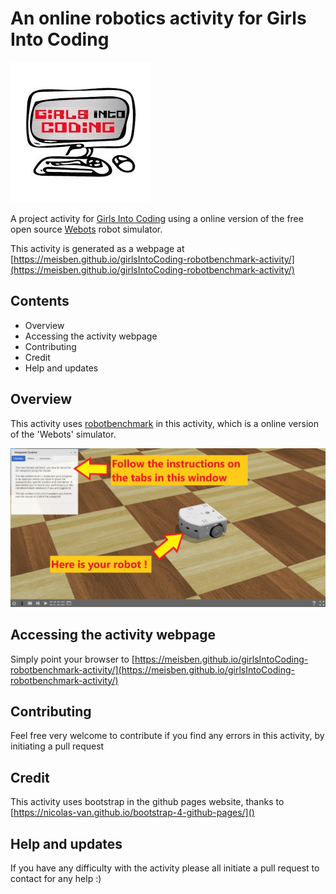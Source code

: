# An online robotics activity for Girls Into Coding

[![logoPicture](images/girlsIntoCodingLogo.jpg)](https://www.girlsintocoding.com/)

A project activity for [Girls Into Coding](https://www.girlsintocoding.com/) using a online version of the free open source [Webots](https://www.cyberbotics.com/) robot simulator.

This activity is generated as a webpage at [https://meisben.github.io/girlsIntoCoding-robotbenchmark-activity/](https://meisben.github.io/girlsIntoCoding-robotbenchmark-activity/)

## Contents

- Overview
- Accessing the activity webpage
- Contributing
- Credit
- Help and updates

## Overview

This activity uses [robotbenchmark](https://robotbenchmark.net/) in this activity, which is a online version of the 'Webots' simulator. 

![Activity2Picture](images/viewPointControl_imageText1.jpg)

## Accessing the activity webpage

Simply point your browser to [https://meisben.github.io/girlsIntoCoding-robotbenchmark-activity/](https://meisben.github.io/girlsIntoCoding-robotbenchmark-activity/)

## Contributing

Feel free very welcome to contribute if you find any errors in this activity, by initiating a pull request

## Credit

This activity uses bootstrap in the github pages website, thanks to [https://nicolas-van.github.io/bootstrap-4-github-pages/]()

## Help and updates

If you have any difficulty with the activity please all initiate a pull request to contact for any help :)
